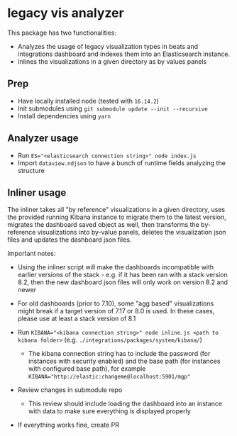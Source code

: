 # legacy vis analyzer

This package has two functionalities:
* Analyzes the usage of legacy visualization types in beats and integrations dashboard and indexes them into an Elasticsearch instance.
* Inlines the visualizations in a given directory as by values panels

## Prep

* Have locally installed node (tested with `16.14.2`)
* Init submodules using `git submodule update --init --recursive`
* Install dependencies using `yarn`

## Analyzer usage

* Run `ES="<elasticsearch connection string>" node index.js`
* Import `dataview.ndjson` to have a bunch of runtime fields analyzing the structure

## Inliner usage


The inliner takes all "by reference" visualizations in a given directory, uses the provided running Kibana instance to migrate them to the latest version, migrates the dashboard saved object as well, then transforms the by-reference visualizations into by-value panels, deletes the visualization json files and updates the dashboard json files.

Important notes:
* Using the inliner script will make the dashboards incompatible with earlier versions of the stack - e.g. if it has been ran with a stack version 8.2, then the new dashboard json files will only work on version 8.2 and newer
* For old dashboards (prior to 7.10), some "agg based" visualizations might break if a target version of 7.17 or 8.0 is used. In these cases, please use at least a stack version of 8.1

* Run `KIBANA="<kibana connection string>" node inline.js <path to kibana folder>` (e.g. `./integrations/packages/system/kibana/`)
  * The kibana connection string has to include the password (for instances with security enabled) and the base path (for instances with configured base path), for example `KIBANA="http://elastic:changeme@localhost:5901/mgp"`
* Review changes in submodule repo
  * This review should include loading the dashboard into an instance with data to make sure everything is displayed properly
* If everything works fine, create PR
